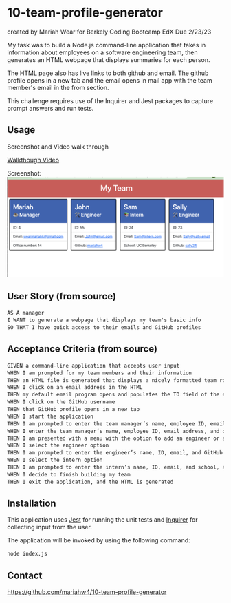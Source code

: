 # 10-team-profile-generator
created by Mariah Wear for Berkely Coding Bootcamp EdX
Due 2/23/23

My task was to build a Node.js command-line application that takes in information about employees on a software engineering team, then generates an HTML webpage that displays summaries for each person. 

The HTML page also has live links to both github and email.  The github profile opens in a new tab and the email opens in mail app with the team member's email in the from section. 

This challenge requires use of the Inquirer and Jest packages to capture prompt answers and run tests. 

## Usage
Screenshot and Video walk through

[Walkthough Video](https://drive.google.com/file/d/1Wy8qPW-qCBqGl48ijrFqJBFmN6GLYg88/view)

Screenshot:
![Screenshot](./src/images/screenshot.png)

## User Story (from source)

```md
AS A manager
I WANT to generate a webpage that displays my team's basic info
SO THAT I have quick access to their emails and GitHub profiles
```

## Acceptance Criteria (from source)

```md
GIVEN a command-line application that accepts user input
WHEN I am prompted for my team members and their information
THEN an HTML file is generated that displays a nicely formatted team roster based on user input
WHEN I click on an email address in the HTML
THEN my default email program opens and populates the TO field of the email with the address
WHEN I click on the GitHub username
THEN that GitHub profile opens in a new tab
WHEN I start the application
THEN I am prompted to enter the team manager’s name, employee ID, email address, and office number
WHEN I enter the team manager’s name, employee ID, email address, and office number
THEN I am presented with a menu with the option to add an engineer or an intern or to finish building my team
WHEN I select the engineer option
THEN I am prompted to enter the engineer’s name, ID, email, and GitHub username, and I am taken back to the menu
WHEN I select the intern option
THEN I am prompted to enter the intern’s name, ID, email, and school, and I am taken back to the menu
WHEN I decide to finish building my team
THEN I exit the application, and the HTML is generated
```

## Installation

This application uses [Jest](https://www.npmjs.com/package/jest) for running the unit tests and [Inquirer](https://www.npmjs.com/package/inquirer/v/8.2.4) for collecting input from the user.

 The application will be invoked by using the following command:

```bash
node index.js
```

## Contact

https://github.com/mariahw4/10-team-profile-generator
